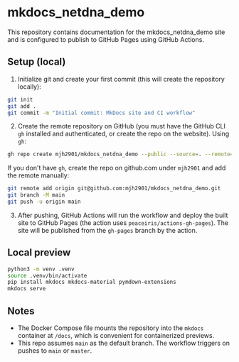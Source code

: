 mkdocs_netdna_demo
===================

This repository contains documentation for the mkdocs_netdna_demo site and is configured to publish to GitHub Pages using GitHub Actions.

Setup (local)
---------------

1. Initialize git and create your first commit (this will create the repository locally):

```bash
git init
git add .
git commit -m "Initial commit: MkDocs site and CI workflow"
```

2. Create the remote repository on GitHub (you must have the GitHub CLI `gh` installed and authenticated, or create the repo on the website). Using `gh`:

```bash
gh repo create mjh2901/mkdocs_netdna_demo --public --source=. --remote=origin --push
```

If you don't have `gh`, create the repo on github.com under `mjh2901` and add the remote manually:

```bash
git remote add origin git@github.com:mjh2901/mkdocs_netdna_demo.git
git branch -M main
git push -u origin main
```

3. After pushing, GitHub Actions will run the workflow and deploy the built site to GitHub Pages (the action uses `peaceiris/actions-gh-pages`). The site will be published from the `gh-pages` branch by the action.

Local preview
--------------

```bash
python3 -m venv .venv
source .venv/bin/activate
pip install mkdocs mkdocs-material pymdown-extensions
mkdocs serve
```

Notes
-----
- The Docker Compose file mounts the repository into the `mkdocs` container at `/docs`, which is convenient for containerized previews.
- This repo assumes `main` as the default branch. The workflow triggers on pushes to `main` or `master`.
